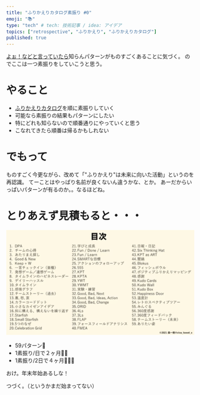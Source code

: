 ```yaml
---
title: "ふりかえりカタログ素振り #0"
emoji: "📚"
type: "tech" # tech: 技術記事 / idea: アイデア
topics: ["retrospective", "ふりかえり", "ふりかえりカタログ"]
published: true
---
```


[よぉ！などと言っていたら](https://retrospective.connpass.com/event/234092/)知らんパターンがものすごくあることに気づく。
のでここは一つ素振りをしていこうと思う。

# やること

* [ふりかえりカタログ](https://qiita.com/viva_tweet_x/items/cc3bad3bd298406b6cc7)を順に素振りしていく
* 可能なら素振りの結果もパターンにしたい
* 特にどれも知らないので順番通りにやっていくと思う
* こなれてきたら順番は帰るかもしれない

# でもって

ものすごく今更ながら、改めて「"ふりかえり"は未来に向いた活動」というのを再認識。
てーことはやっぱり名前が良くないん違うかな、とか。
あーだからいっぱいパターンが有るのか。。なるほどね。

# とりあえず見積もると・・・

![retrospective-catalog](/images/retrospective-su-bu-ri/list-all.png)


* 59パターン🙋
* 1素振り/日で２ヶ月🙋🙋
* 1素振り/2日で４ヶ月🙋🙋🙋

おけ。年末年始あるしな！

つづく。（というかまだ始まってない）
